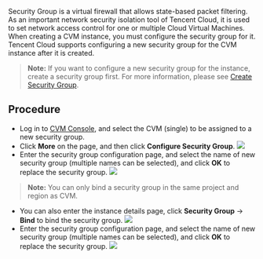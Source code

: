 
Security Group is a virtual firewall that allows state-based packet filtering. As an important network security isolation tool of Tencent Cloud, it is used to set network access control for one or multiple Cloud Virtual Machines. When creating a CVM instance, you must configure the security group for it. Tencent Cloud supports configuring a new security group for the CVM instance after it is created.


>**Note:**
>If you want to configure a new security group for the instance, create a security group first. For more information, please see [Create Security Group](https://cloud.tencent.com/document/product/213/12450).


## Procedure


- Log in to [CVM Console](https://console.cloud.tencent.com/cvm/index), and select the CVM (single) to be assigned to a new security group.
- Click **More** on the page, and then click **Configure Security Group**.
![](https://main.qcloudimg.com/raw/5460ce2cab8974cd8674007d56d75ce8.png)
- Enter the security group configuration page, and select the name of new security group (multiple names can be selected), and click **OK** to replace the security group.
![](https://main.qcloudimg.com/raw/5bdfd37fd63dff631e8c0e7f0ce79648.png)
>**Note:**
>You can only bind a security group in the same project and region as CVM.


- You can also enter the instance details page, click **Security Group** -> **Bind** to bind the security group.
![](https://main.qcloudimg.com/raw/3e0c72f268426877fa2032877fc1a8f5.png)
- Enter the security group configuration page, and select the name of new security group (multiple names can be selected), and click **OK** to replace the security group.
![](https://main.qcloudimg.com/raw/84424695fe7e438892633297c8082744.png)
